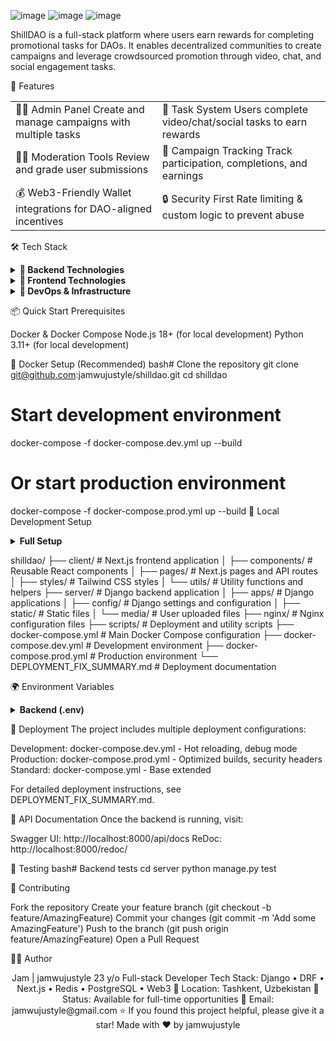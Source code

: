 
![image](https://github.com/user-attachments/assets/f5cab88b-9c14-42c4-b40a-86bca8aa1831)
![image](https://github.com/user-attachments/assets/0bab8666-beb3-427e-ad07-481fb3c42c7e)
![image](https://github.com/user-attachments/assets/2ef6aa1f-711e-487c-87c5-905b6a3bd2b6)



ShillDAO is a full-stack platform where users earn rewards for completing promotional tasks for DAOs. It enables decentralized communities to create campaigns and leverage crowdsourced promotion through video, chat, and social engagement tasks.


🚀 Features
<table>
<tr>
<td>
🧑‍💼 Admin Panel
Create and manage campaigns with multiple tasks
</td>
<td>
🎯 Task System
Users complete video/chat/social tasks to earn rewards
</td>
</tr>
<tr>
<td>
👨‍⚖️ Moderation Tools
Review and grade user submissions
</td>
<td>
🧾 Campaign Tracking
Track participation, completions, and earnings
</td>
</tr>
<tr>
<td>
💰 Web3-Friendly
Wallet integrations for DAO-aligned incentives
</td>
<td>
🔒 Security First
Rate limiting & custom logic to prevent abuse
</td>
</tr>
</table>

🛠 Tech Stack
<details>
<summary><b>🔧 Backend Technologies</b></summary>

Framework: Python + Django REST Framework
Database: PostgreSQL
Cache & Queue: Redis + Celery for background jobs
Authentication: JWT for secure authentication
API: RESTful endpoints with comprehensive documentation

</details>
<details>
<summary><b>🎨 Frontend Technologies</b></summary>

Framework: Next.js + TypeScript
Data Fetching: TanStack Query for efficient data management
Styling: Tailwind CSS for responsive design
HTTP Client: Axios with js-cookie for API/session handling
State Management: React hooks + TanStack Query

</details>
<details>
<summary><b>🚀 DevOps & Infrastructure</b></summary>

Reverse Proxy: Nginx configuration
CDN: Cloudflare integration
Containerization: Docker + Docker Compose
Environment: Multi-stage deployment (dev/prod)
Security: Rate limiting, CORS, environment variables

</details>

📦 Quick Start
Prerequisites

Docker & Docker Compose
Node.js 18+ (for local development)
Python 3.11+ (for local development)

🐳 Docker Setup (Recommended)
bash# Clone the repository
git clone git@github.com:jamwujustyle/shilldao.git
cd shilldao

# Start development environment
docker-compose -f docker-compose.dev.yml up --build

# Or start production environment
docker-compose -f docker-compose.prod.yml up --build
🔧 Local Development Setup
<details>
<summary><b>Full Setup</b></summary>
cp .env.example .env  # Configure your environment variables
run start-dev.sh script to start all containers 
</details>


shilldao/
├── client/                      # Next.js frontend application
│   ├── components/              # Reusable React components
│   ├── pages/                   # Next.js pages and API routes
│   ├── styles/                  # Tailwind CSS styles
│   └── utils/                   # Utility functions and helpers
├── server/                      # Django backend application
│   ├── apps/                    # Django applications
│   ├── config/                  # Django settings and configuration
│   ├── static/                  # Static files
│   └── media/                   # User uploaded files
├── nginx/                       # Nginx configuration files
├── scripts/                     # Deployment and utility scripts
├── docker-compose.yml           # Main Docker Compose configuration
├── docker-compose.dev.yml       # Development environment
├── docker-compose.prod.yml      # Production environment
└── DEPLOYMENT_FIX_SUMMARY.md    # Deployment documentation

🌍 Environment Variables
<details>
<summary><b>Backend (.env)</b></summary>
env# Database


# Redis
REDIS_URL=redis://localhost:6379

# Security
SECRET_KEY=your-django-secret-key


# Web3 (if applicable)
NEXT_PUBLIC_WALLET_CONNECT_PROJECT_ID=your-project-id
</details>

🚀 Deployment
The project includes multiple deployment configurations:

Development: docker-compose.dev.yml - Hot reloading, debug mode
Production: docker-compose.prod.yml - Optimized builds, security headers
Standard: docker-compose.yml - Base extended

For detailed deployment instructions, see DEPLOYMENT_FIX_SUMMARY.md.

📝 API Documentation
Once the backend is running, visit:

Swagger UI: http://localhost:8000/api/docs
ReDoc: http://localhost:8000/redoc/


🧪 Testing
bash# Backend tests
cd server
python manage.py test



🤝 Contributing

Fork the repository
Create your feature branch (git checkout -b feature/AmazingFeature)
Commit your changes (git commit -m 'Add some AmazingFeature')
Push to the branch (git push origin feature/AmazingFeature)
Open a Pull Request


👨‍💻 Author
<div align="center">
Jam | jamwujustyle
23 y/o Full-stack Developer
Tech Stack: Django • DRF • Next.js • Redis • PostgreSQL • Web3
📍 Location: Tashkent, Uzbekistan
💼 Status: Available for full-time opportunities
📧 Email: jamwujustyle@gmail.com
⭐ If you found this project helpful, please give it a star!
Made with ❤️ by jamwujustyle
</div>
